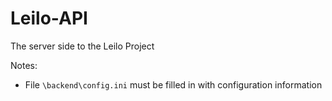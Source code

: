 # Leilo-API

The server side to the Leilo Project

Notes:
- File `\backend\config.ini` must be filled in with configuration information